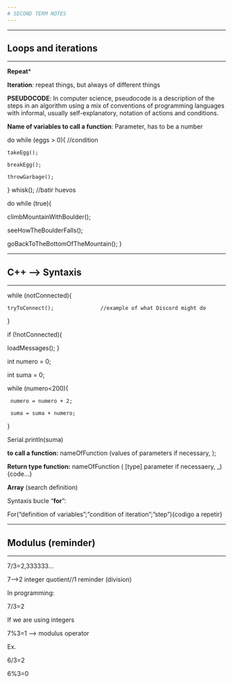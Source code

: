 ```yaml
---
# SECOND TERM NOTES
---
```

---
## Loops and iterations 
---

**Repeat***

**Iteration**: repeat things, but always of different things 

**PSEUDOCODE**: In computer science, pseudocode is a description of the steps in an algorithm using a mix of conventions of programming languages with informal, usually self-explanatory, notation of actions and conditions. 

**Name of variables to call a function**: Parameter, has to be a number

do while (eggs > 0){                  //condition

    takeEgg();
    
    breakEgg();
    
    throwGarbage();
}
whisk(); //batir huevos


do while (true){

   climbMountainWithBoulder();
   
   seeHowTheBoulderFalls();
   
   goBackToTheBottomOfTheMountain();
}


---
## C++ --> Syntaxis
---

while (notConnected){

    tryToConnect();               //example of what Discord might do
}

if (!notConnected){

  loadMessages();
}

int numero = 0;

int suma = 0;

while (numero<200){

     numero = numero + 2;
     
     suma = suma + numero;
}

Serial.println(suma)


**to call a function:**
nameOfFunction (values of parameters if necessary, );

**Return type function:**
nameOfFunction ( [type] parameter if necessaery, _){code...}

**Array** (search definition)


Syntaxis bucle “**for**”: 

For(“definition of variables”;”condition of iteration”;”step”){codigo a repetir} 

 
---
## Modulus (reminder) 
---

7/3=2,333333… 

7-->2 integer quotient//1 reminder (division) 

In programming: 

7/3=2  

If we are using integers 

7%3=1 --> modulus operator 

Ex. 

6/3=2 

6%3=0 








